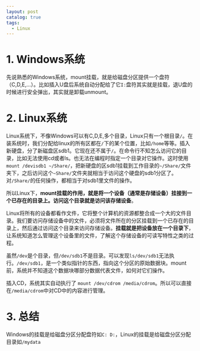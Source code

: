 ```yaml
---
layout: post
catalog: true
tags:
  - Linux
---
```


# 1. Windows系统

先说熟悉的Windows系统，mount挂载，就是给磁盘分区提供一个盘符（C,D,E,...）。比如插入U盘后系统自动分配给了它`I:`盘符其实就是挂载，退U盘的时候进行安全弹出，其实就是卸载unmount。

# 2. Linux系统

Linux系统下，不像Windows可以有C,D,E,多个目录，Linux只有一个根目录`/`。在装系统时，我们分配给linux的所有区都在`/`下的某个位置，比如`/home`等等。插入新硬盘，分了新磁盘区sdb1。它现在还不属于`/`。在命令行不知怎么访问它的目录，比如无法使用cd或者ls。也无法在编程时指定一个目录对它操作。这时使用`mount /devisdb1 ~/Share/`，把新硬盘的区sdb1挂载到工作目录的`~/Share/`文件夹下，之后访问这个`~Share/`文件夹就相当于访问这个硬盘的sdb1分区了。对`/Share/`的任何操作，都相当于对sdb1里文件的操作。

所以Linux下，**mount挂载的作用，就是将一个设备（通常是存储设备）挂接到一个已存在的目录上。访问这个目录就是访问该存储设备**。

Linux将所有的设备都看作文件，它将整个计算机的资源都整合成一个大的文件目录。我们要访问存储设备中的文件，必须将文件所在的分区挂载到一个已存在的目录上，然后通过访问这个目录来访问存储设备。**挂载就是把设备放在一个目录下**，让系统知道怎么管理这个设备里的文件，了解这个存储设备的可读写特性之类的过程。

虽然`/dev`是个目录，但`/dev/sdb1`不是目录。可以发现`ls/dev/sdb1`无法执行。`/dev/sdb1`，是一个类似指针的东西，指向这个分区的原始数据块。mount前，系统并不知道这个数据块哪部分数据代表文件，如何对它们操作。

插入CD，系统其实自动执行了 `mount /dev/cdrom /media/cdrom`。所以可以直接在`/media/cdrom`中对CD中的内容进行管理。

# 3. 总结

Windows的挂载是给磁盘分区分配盘符如`C: D:`，Linux的挂载是给磁盘分区分配目录如`/mydata`
